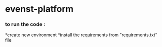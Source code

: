 # evenst-platform
### to run the code :
*create new environment
*install the requirements from "requirements.txt" file
